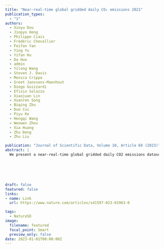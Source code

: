 ```yaml
---
title: "Near-real-time global gridded daily CO₂ emissions 2021" 
publication_types:
  - "1"
authors:
  - Xinyu Dou
  - Jinpyo Hong
  - Philippe Ciais
  - Frédéric Chevallier
  - Feifan Yan
  - Ying Yu
  - Yifan Hu
  - Da Huo
  - admin
  - Yilong Wang
  - Steven J. Davis
  - Monica Crippa
  - Greet Janssens-Maenhout
  - Diego Guizzardi
  - Efisio Solazzo
  - Xiaojuan Lin
  - Xuanren Song
  - Biqing Zhu
  - Duo Cui
  - Piyu Ke
  - Hengqi Wang
  - Wenwen Zhou
  - Xia Huang
  - Zhu Deng
  - Zhu Liu

publication: "Journal of Scientific Data, Volume 10, Article 69 (2023)"
abstract: |
  We present a near-real-time global gridded daily CO2 emissions dataset (GRACED) throughout 2021. GRACED provides gridded CO2 emissions at a 0.1° × 0.1° spatial resolution and 1-day temporal resolution from cement production and fossil fuel combustion over seven sectors, including industry, power, residential consumption, ground transportation, international aviation, domestic aviation, and international shipping. GRACED is prepared from the near-real-time daily national CO2 emissions estimates (Carbon Monitor), multi-source spatial activity data emissions and satellite NO2 data for time variations of those spatial activity data. GRACED provides the most timely overview of emissions distribution changes, which enables more accurate and timely identification of when and where fossil CO2 emissions have rebounded and decreased. Uncertainty analysis of GRACED gives a grid-level two-sigma uncertainty of value of ±19.9% in 2021, indicating the reliability of GRACED was not sacrificed for the sake of higher spatiotemporal resolution that GRACED provides. Continuing to update GRACED in a timely manner could help policymakers monitor energy and climate policies’ effectiveness and make adjustments quickly.






draft: false
featured: false
links:
- name: Link
  url: https://www.nature.com/articles/s41597-023-01963-0

tags:
  - NatureSD
image:
  filename: featured
  focal_point: Smart
  preview_only: false
date: 2023-01-01T00:00:00Z
---
```

